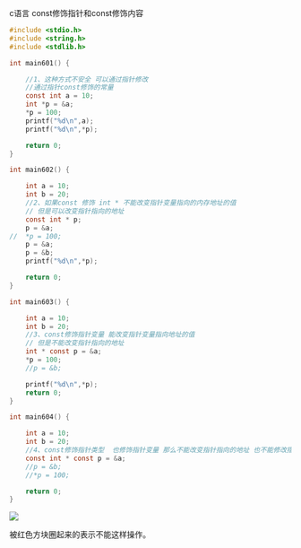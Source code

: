 c语言 const修饰指针和const修饰内容

```c
#include <stdio.h>
#include <string.h>
#include <stdlib.h>

int main601() {

	//1、这种方式不安全 可以通过指针修改
	//通过指针const修饰的常量
	const int a = 10;
	int *p = &a;
	*p = 100;
	printf("%d\n",a);
	printf("%d\n",*p);

	return 0;
}

int main602() {

	int a = 10;
	int b = 20;
	//2、如果const 修饰 int * 不能改变指针变量指向的内存地址的值
	// 但是可以改变指针指向的地址
	const int * p;
	p = &a;
//	*p = 100;
	p = &a;
	p = &b;
	printf("%d\n",*p);

	return 0;
}

int main603() {

	int a = 10;
	int b = 20;
	//3、const修饰指针变量 能改变指针变量指向地址的值
	// 但是不能改变指针指向的地址
	int * const p = &a;
	*p = 100;
	//p = &b;

	printf("%d\n",*p);
	return 0;
}

int main604() {

	int a = 10;
	int b = 20;
	//4、const修饰指针类型  也修饰指针变量 那么不能改变指针指向的地址 也不能修改指针指向的值
	const int * const p = &a;
	//p = &b;
	//*p = 100;

	return 0;
}

```

![](https://xinqianpingtaib2btest.oss-cn-shenzhen.aliyuncs.com/xinqianpingtaib2btest/blogimg/2020/微信截图_20200430002705.jpg)

被红色方块圈起来的表示不能这样操作。